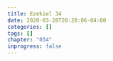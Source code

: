 ```yaml
---
title: Ezekiel 34
date: 2020-03-28T20:28:06-04:00
categories: []
tags: []
chapter: "034"
inprogress: false
---
```


